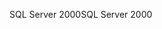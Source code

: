 <span data-ttu-id="85fe9-101">SQL Server 2000</span><span class="sxs-lookup"><span data-stu-id="85fe9-101">SQL Server 2000</span></span>